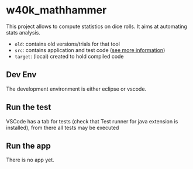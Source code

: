 # w40k_mathhammer

This project allows to compute statistics on dice rolls. It aims at automating stats analysis.

* ```old```: contains old versions/trials for that tool
* ```src```: contains application and test code ([see more information](src/main/java/wix/w40k_v10/model/diceRolls/Readme.md))
* ```target```: (local) created to hold compiled code

## Dev Env
The development environment is either eclipse or vscode.
## Run the test
VSCode has a tab for tests (check that Test runner for java extension is installed), from there all tests may be executed

## Run the app
There is no app yet.